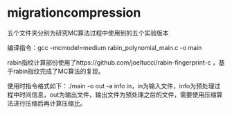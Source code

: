# migrationcompression

五个文件夹分别为研究MC算法过程中使用到的五个实验版本

编译指令：gcc -mcmodel=medium rabin_polynomial_main.c -o main

rabin指纹计算部份使用了https://github.com/joeltucci/rabin-fingerprint-c ，基于rabin指纹完成了MC算法的复现。

使用时指令格式如下：./main -o out -a info in，in为输入文件，info为预处理过程中时间信息，out为输出文件，输出文件为预处理之后的文件，需要使用压缩算法进行压缩后再计算压缩比。
